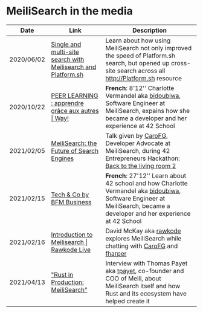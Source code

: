 # MeiliSearch in the media

|Date |  Link | Description |
|--|--|--|
|2020/06/02| [Single and multi-site search with Meilisearch and Platform.sh](https://www.youtube.com/watch?v=KLZ5qZWcd5w) | Learn about how using MeiliSearch not only improved the speed of Platform.sh search, but opened up cross-site search across all http://Platform.sh resource |
|2020/10/22| [PEER LEARNING : apprendre grâce aux autres \| Way!](https://www.salesforce.com/fr/resources/way-tv/way-of-learning/peer_learning_apprendre_des_autres_sophie_vigier/) | **French**: 8'12'' Charlotte Vermandel aka  [bidoubiwa](https://github.com/bidoubiwa), Software Engineer at MeiliSearch, expains how she became a developer and her experience at 42 School 
|2021/02/05|[MeiliSearch: the Future of Search Engines](https://www.youtube.com/watch?v=4aiUCYEOVgo)|  Talk given by [CaroFG](https://github.com/CaroFG), Developer Advocate at MeiliSearch, during 42 Entrepreneurs Hackathon: [Back to the living room 2](https://backtothelivingroom.tech/)|
|2021/02/15|[Tech & Co by BFM Business](https://www.bfmtv.com/economie/replay-emissions/tech-and-co/tech-co-lundi-15-fevrier_VN-202102150483.html)|**French**: 27'12'' Learn about 42 school and how Charlotte Vermandel aka [bidoubiwa](https://github.com/bidoubiwa), Software Engineer at MeiliSearch, became a developer and her experience at 42 School |
|2021/02/16|[Introduction to Meilisearch \| Rawkode Live](https://www.youtube.com/watch?v=SJl2UWfy1nk)| David McKay aka [rawkode](https://github.com/rawkode) explores MeiliSearch while chatting with [CaroFG](https://github.com/CaroFG) and [fharper](https://github.com/fharper)|
|2021/04/13| ["Rust in Production: MeiliSearch"](https://serokell.io/blog/rust-in-production-meilisearch) | Interview with Thomas Payet aka [tpayet](https://github.com/tpayet), co-founder and COO of Meili, about MeiliSearch itself and how Rust and its ecosystem have helped create it
